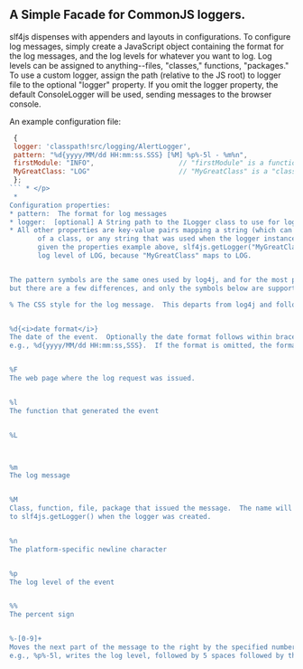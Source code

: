 ## A Simple Facade for CommonJS loggers.

slf4js dispenses with appenders and layouts in configurations.  To configure log messages,
simply create a JavaScript object containing the format for the log messages, and the log levels for
whatever you want to log.  Log levels can be assigned to anything--files, "classes," functions, "packages."
To use a custom logger, assign the path (relative to the JS root) to logger file to the optional "logger" property.
If you omit the logger property, the default ConsoleLogger will be used, sending messages to the browser console.
 
An example configuration file:
```javascript
 {
 logger: 'classpath!src/logging/AlertLogger',
 pattern: "%d{yyyy/MM/dd HH:mm:ss.SSS} [%M] %p%-5l - %m%n",
 firstModule: "INFO",                     // "firstModule" is a function being logged from INFO up.
 MyGreatClass: "LOG"                      // "MyGreatClass" is a "class" being logged from LOG up.
 };
``` * </p>
 *
Configuration properties:
* pattern:  The format for log messages
* logger:  [optional] A String path to the ILogger class to use for logger.  The path is relative to the JS root.
* All other properties are key-value pairs mapping a string (which can be the name of a function, the "name"
       of a class, or any string that was used when the logger instance was created) to a log level.  Hence,
       given the properties example above, slf4js.getLogger("MyGreatClass") would create a Logger with a
       log level of LOG, because "MyGreatClass" maps to LOG.


The pattern symbols are the same ones used by log4j, and for the most part they have the same functions,
but there are a few differences, and only the symbols below are supported:

% The CSS style for the log message.  This departs from log4j and follows the Console API.


%d{<i>date format</i>}
The date of the event.  Optionally the date format follows within braces:
e.g., %d{yyyy/MM/dd HH:mm:ss,SSS}.  If the format is omitted, the format defaults to yyyy/MM/dd HH:mm:ss.


%F
The web page where the log request was issued.


%l
The function that generated the event


%L



%m
The log message


%M
Class, function, file, package that issued the message.  The name will be the one passed
to slf4js.getLogger() when the logger was created.


%n
The platform-specific newline character


%p
The log level of the event


%%
The percent sign


%-[0-9]+
Moves the next part of the message to the right by the specified number of spaces:
e.g., %p%-5l, writes the log level, followed by 5 spaces followed by the location.

